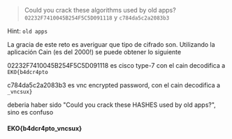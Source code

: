 > Could you crack these algorithms used by old apps?
`02232F7410045B254F5C5D091118` y `c784da5c2a2083b3`

Hint: `old apps`

La gracia de este reto es averiguar que tipo de cifrado son. Utilizando la aplicación Cain (es del 2000!) se puede obtener lo siguiente

02232F7410045B254F5C5D091118 es cisco type-7
con el cain decodifica a `EKO{b4dcr4pto`

c784da5c2a2083b3 es vnc encrypted password, con el cain decodifica a `_vncsux}`

deberia haber sido "Could you crack these HASHES used by old apps?", sino es confuso

#### EKO{b4dcr4pto_vncsux}